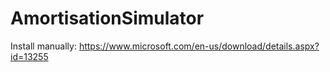 # AmortisationSimulator

Install manually: https://www.microsoft.com/en-us/download/details.aspx?id=13255
